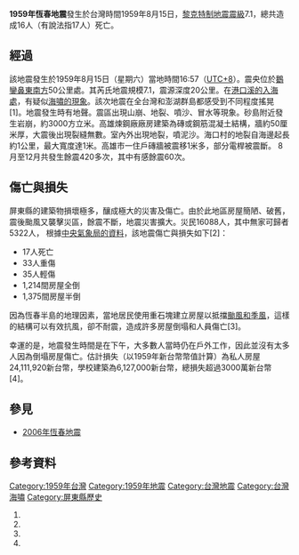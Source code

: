 **1959年恆春地震**發生於台灣時間1959年8月15日，[黎克特制地震震級](https://zh.wikipedia.org/wiki/黎克特制地震震級 "wikilink")7.1，總共造成16人（有說法指17人）死亡。

## 經過

該地震發生於1959年8月15日（星期六）當地時間16:57（[UTC+8](https://zh.wikipedia.org/wiki/UTC+8 "wikilink")）。震央位於[鵝鑾鼻東南方](../Page/鵝鑾鼻.md "wikilink")50公里處。其芮氏地震規模7.1，震源深度20公里。在[港口溪的入海處](../Page/港口溪.md "wikilink")，有疑似[海嘯的現象](https://zh.wikipedia.org/wiki/海嘯 "wikilink")。該次地震在全台灣和澎湖群島都感受到不同程度搖晃\[1\]。地震發生時有地聲。震區出現山崩、地裂、噴沙、冒水等現象。砂島附近發生岩崩，約3000方立米。高雄煉鋼廠廠房建築為磚或鋼筋混凝土結構，牆約50厘米厚，大震後出現裂縫無數。室內外出現地裂，噴泥沙。海口村的地裂自海邊起長約1公里，最大寬度達1米。高雄市一住戶磚牆被震移1米多，部分電桿被震斷。
8月至12月共發生餘震420多次，其中有感餘震60次。

## 傷亡與損失

屏東縣的建築物損壞極多，釀成極大的災害及傷亡。由於此地區房屋簡陋、破舊，震後颱風又襲擊災區，餘震不斷，地震災害擴大。災民16088人，其中無家可歸者5322人，
根據[中央氣象局的資料](https://zh.wikipedia.org/wiki/中央氣象局 "wikilink")，該地震傷亡與損失如下\[2\]：

  - 17人死亡
  - 33人重傷
  - 35人輕傷
  - 1,214間房屋全倒
  - 1,375間房屋半倒

因為恆春半島的地理因素，當地居民使用重石塊建立房屋以抵擋[颱風和](../Page/颱風.md "wikilink")[季風](https://zh.wikipedia.org/wiki/季風 "wikilink")，這樣的結構可以有效抗風，卻不耐震，造成許多房屋倒塌和人員傷亡\[3\]。

幸運的是，地震發生時間是在下午，大多數人當時仍在戶外工作，因此並沒有太多人因為倒塌房屋傷亡。估計損失（以1959年新台幣幣值計算）為私人房屋24,111,920新台幣，學校建築為6,127,000新台幣，總損失超過3000萬新台幣\[4\]。

## 參見

  - [2006年恆春地震](../Page/2006年恆春地震.md "wikilink")

## 參考資料

[Category:1959年台灣](https://zh.wikipedia.org/wiki/Category:1959年台灣 "wikilink")
[Category:1959年地震](https://zh.wikipedia.org/wiki/Category:1959年地震 "wikilink")
[Category:台灣地震](https://zh.wikipedia.org/wiki/Category:台灣地震 "wikilink")
[Category:台灣海嘯](https://zh.wikipedia.org/wiki/Category:台灣海嘯 "wikilink")
[Category:屏東縣歷史](https://zh.wikipedia.org/wiki/Category:屏東縣歷史 "wikilink")

1.

2.
3.
4.